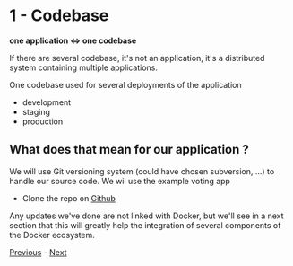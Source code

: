 # 1 - Codebase

**one application <=> one codebase**

If there are several codebase, it's not an application, it's a distributed system containing multiple applications.

One codebase used for several deployments of the application
* development
* staging
* production

## What does that mean for our application ?

We will use Git versioning system (could have chosen subversion, ...) to handle our source code. We wil use the example voting app

* Clone the repo on [Github](https://github.com/dockersamples/example-voting-app.git)

Any updates we've done are not linked with Docker, but we'll see in a next section that this will greatly help the integration of several components of the Docker ecosystem.

[Previous](00_application.md) - [Next](02_dependencies.md)
